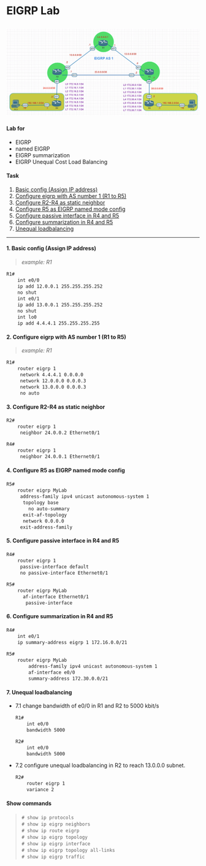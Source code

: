 # EIGRP Lab
![](./image/EIGRP.png)
---
#### Lab for
- EIGRP 
- named EIGRP
- EIGRP summarization
- EIGRP Unequal Cost Load Balancing

#### Task
1. [Basic config (Assign IP address)](#1-basic-config-assign-ip-address)
2. [Configure eigrp with AS number 1 (R1 to R5)](#2-configure-eigrp-with-as-number-1-r1-to-r5)
3. [Configure R2-R4 as static neighbor](#3-configure-r2-r4-as-static-neighbor)
4. [Configure R5 as EIGRP named mode config](#4-configure-r5-as-eigrp-named-mode-config)
5. [Configure passive interface in R4 and R5](#5-configure-passive-interface-in-r4-and-r5)
6. [Configure summarization in R4 and R5](#6-configure-summarization-in-r4-and-r5)
7. [Unequal loadbalancing](#7-unequal-loadbalancing)
---
#### 1. Basic config (Assign IP address)
> _example: R1_
```
R1#
	int e0/0
	ip add 12.0.0.1 255.255.255.252
	no shut
	int e0/1
	ip add 13.0.0.1 255.255.255.252
	no shut
	int lo0
	ip add 4.4.4.1 255.255.255.255
```
#### 2. Configure eigrp with AS number 1 (R1 to R5)
> _example: R1_ 
```
R1#
	router eigrp 1
	 network 4.4.4.1 0.0.0.0
	 network 12.0.0.0 0.0.0.3
	 network 13.0.0.0 0.0.0.3
	 no auto
```
#### 3. Configure R2-R4 as static neighbor
```
R2#
	router eigrp 1
	 neighbor 24.0.0.2 Ethernet0/1
```
```
R4#
	router eigrp 1
	 neighbor 24.0.0.1 Ethernet0/1
```
#### 4. Configure R5 as EIGRP named mode config
```
R5#
	router eigrp MyLab
	 address-family ipv4 unicast autonomous-system 1
	  topology base
		no auto-summary
	  exit-af-topology
	  network 0.0.0.0
	 exit-address-family
```
#### 5. Configure passive interface in R4 and R5
```
R4#
	router eigrp 1
	 passive-interface default
	 no passive-interface Ethernet0/1
```
```
R5# 
	router eigrp MyLab
	  af-interface Ethernet0/1
	   passive-interface
```
#### 6. Configure summarization in R4 and R5	
```
R4#
	int e0/1
	ip summary-address eigrp 1 172.16.0.0/21
```
```
R5#
	router eigrp MyLab
		address-family ipv4 unicast autonomous-system 1
		af-interface e0/0
		summary-address 172.30.0.0/21
```
#### 7. Unequal loadbalancing
- 7.1 change bandwidth of e0/0 in R1 and R2 to 5000 kbit/s
	
	```
	R1# 
		int e0/0
		bandwidth 5000
	```
	```
	R2# 
		int e0/0
		bandwidth 5000
	```
- 7.2 configure unequal loadbalancing in R2 to reach 13.0.0.0 subnet.
	
	```
	R2#
		router eigrp 1
		variance 2
	```


#### Show commands
> `# show ip protocols` <br>
> `# show ip eigrp neighbors` <br>
> `# show ip route eigrp` <br>
> `# show ip eigrp topology` <br>
> `# show ip eigrp interface` <br>
> `# show ip eigrp topology all-links` <br>
> `# show ip eigrp traffic` <br>
